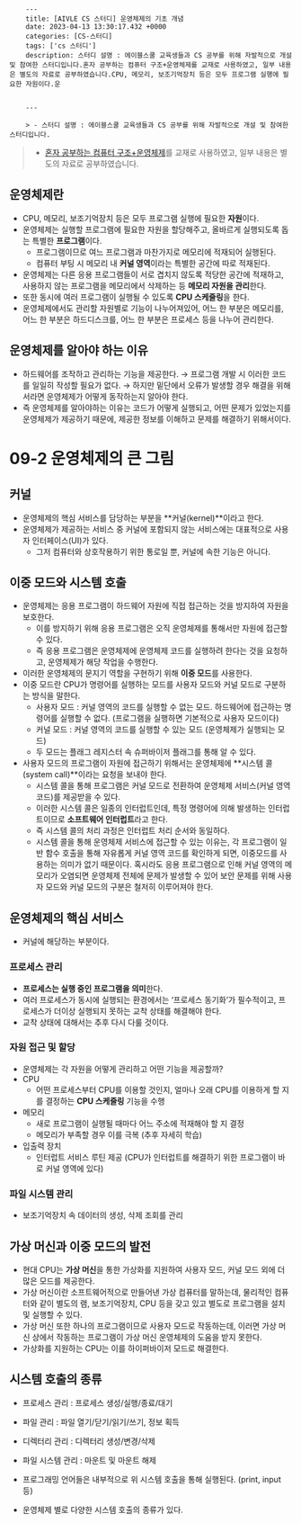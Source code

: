 

        ---
        title: [AIVLE CS 스터디] 운영체제의 기초 개념
        date: 2023-04-13 13:30:17.432 +0000
        categories: [CS-스터디]
        tags: ['cs 스터디']
        description: 스터디 설명 : 에이블스쿨 교육생들과 CS 공부를 위해 자발적으로 개설 및 참여한 스터디입니다.혼자 공부하는 컴퓨터 구조+운영체제를 교재로 사용하였고, 일부 내용은 별도의 자료로 공부하였습니다.CPU, 메모리, 보조기억장치 등은 모두 프로그램 실행에 필요한 자원이다.운
        
        
        ---

        > - 스터디 설명 : 에이블스쿨 교육생들과 CS 공부를 위해 자발적으로 개설 및 참여한 스터디입니다.
> - [혼자 공부하는 컴퓨터 구조+운영체제](https://hongong.hanbit.co.kr/%EC%BB%B4%ED%93%A8%ED%84%B0-%EA%B5%AC%EC%A1%B0-%EC%9A%B4%EC%98%81%EC%B2%B4%EC%A0%9C/)를 교재로 사용하였고, 일부 내용은 별도의 자료로 공부하였습니다.

## 운영체제란

- CPU, 메모리, 보조기억장치 등은 모두 프로그램 실행에 필요한 **자원**이다.
- 운영체제는 실행할 프로그램에 필요한 자원을 할당해주고, 올바르게 실행되도록 돕는 특별한 **프로그램**이다.
    - 프로그램이므로 여느 프로그램과 마찬가지로 메모리에 적재되어 실행된다.
    - 컴퓨터 부팅 시 메모리 내 **커널 영역**이라는 특별한 공간에 따로 적재된다.
- 운영체제는 다른 응용 프로그램들이 서로 겹치지 않도록 적당한 공간에 적재하고, 사용하지 않는 프로그램을 메모리에서 삭제하는 등 **메모리 자원을 관리**한다.
- 또한 동시에 여러 프로그램이 실행될 수 있도록 **CPU 스케줄링**을 한다.
- 운영체제에서도 관리할 자원별로 기능이 나누어져있어, 어느 한 부분은 메모리를, 어느 한 부분은 하드디스크를, 어느 한 부분은 프로세스 등을 나누어 관리한다.

## 운영체제를 알아야 하는 이유

- 하드웨어를 조작하고 관리하는 기능을 제공한다. → 프로그램 개발 시 이러한 코드를 일일히 작성할 필요가 없다. → 하지만 밑단에서 오류가 발생할 경우 해결을 위해서라면 운영체제가 어떻게 동작하는지 알아야 한다.
- 즉 운영체제를 알아야하는 이유는 코드가 어떻게 실행되고, 어떤 문제가 있었는지를 운영체제가 제공하기 때문에, 제공한 정보를 이해하고 문제를 해결하기 위해서이다.

# 09-2 운영체제의 큰 그림

## 커널

- 운영체제의 핵심 서비스를 담당하는 부분을 **커널(kernel)**이라고 한다.
- 운영체제가 제공하는 서비스 중 커널에 포함되지 않는 서비스에는 대표적으로 사용자 인터페이스(UI)가 있다.
    - 그저 컴퓨터와 상호작용하기 위한 통로일 뿐, 커널에 속한 기능은 아니다.

## 이중 모드와 시스템 호출

- 운영체제는 응용 프로그램이 하드웨어 자원에 직접 접근하는 것을 방지하여 자원을 보호한다.
    - 이를 방지하기 위해 응용 프로그램은 오직 운영체제를 통해서만 자원에 접근할 수 있다.
    - 즉 응용 프로그램은 운영체제에 운영체제 코드를 실행하려 한다는 것을 요청하고, 운영체제가 해당 작업을 수행한다.
- 이러한 운영체제의 문지기 역할을 구현하기 위해 **이중 모드**를 사용한다.
- 이중 모드란 CPU가 명령어를 실행하는 모드를 사용자 모드와 커널 모드로 구분하는 방식을 말한다.
    - 사용자 모드 : 커널 영역의 코드를 실행할 수 없는 모드. 하드웨어에 접근하는 명령어를 실행할 수 없다. (프로그램을 실행하면 기본적으로 사용자 모드이다)
    - 커널 모드 : 커널 영역의 코드를 실행할 수 있는 모드 (운영체제가 실행되는 모드)
    - 두 모드는 플래그 레지스터 속 슈퍼바이저 플래그를 통해 알 수 있다.
- 사용자 모드의 프로그램이 자원에 접근하기 위해서는 운영체제에 **시스템 콜(system call)**이라는 요청을 보내야 한다.
    - 시스템 콜을 통해 프로그램은 커널 모드로 전환하여 운영체제 서비스(커널 영역 코드)를 제공받을 수 있다.
    - 이러한 시스템 콜은 일종의 인터럽트인데, 특정 명령어에 의해 발생하는 인터럽트이므로 **소프트웨어 인터럽트**라고 한다.
    - 즉 시스템 콜의 처리 과정은 인터럽트 처리 순서와 동일하다.
    - 시스템 콜을 통해 운영체제 서비스에 접근할 수 있는 이유는, 각 프로그램이 일반 함수 호출을 통해 자유롭게 커널 영역 코드를 확인하게 되면, 이중모드를 사용하는 의미가 없기 때문이다.
    혹시라도 응용 프로그램으로 인해 커널 영역의 메모리가 오염되면 운영체제 전체에 문제가 발생할 수 있어 보안 문제를 위해 사용자 모드와 커널 모드의 구분은 철저히 이루어져야 한다.

## 운영체제의 핵심 서비스

- 커널에 해당하는 부분이다.

### 프로세스 관리

- **프로세스는 실행 중인 프로그램을 의미**한다.
- 여러 프로세스가 동시에 실행되는 환경에서는 ‘프로세스 동기화’가 필수적이고, 프로세스가 더이상 실행되지 못하는 교착 상태를 해결해야 한다.
- 교착 상태에 대해서는 추후 다시 다룰 것이다.

### 자원 접근 및 할당

- 운영체제는 각 자원을 어떻게 관리하고 어떤 기능을 제공할까?
- CPU
    - 어떤 프로세스부터 CPU를 이용할 것인지, 얼마나 오래 CPU를 이용하게 할 지를 결정하는 **CPU 스케줄링** 기능을 수행
- 메모리
    - 새로 프로그램이 실행될 때마다 어느 주소에 적재해야 할 지 결정
    - 메모리가 부족할 경우 이를 극복 (추후 자세히 학습)
- 입출력 장치
    - 인터럽트 서비스 루틴 제공 (CPU가 인터럽트를 해결하기 위한 프로그램이 바로 커널 영역에 있다)

### 파일 시스템 관리

- 보조기억장치 속 데이터의 생성, 삭제 조회를 관리

## 가상 머신과 이중 모드의 발전

- 현대 CPU는 **가상 머신**을 통한 가상화를 지원하여 사용자 모드, 커널 모드 외에 더 많은 모드를 제공한다.
- 가상 머신이란 소프트웨어적으로 만들어낸 가상 컴퓨터를 말하는데, 물리적인 컴퓨터와 같이 별도의 램, 보조기억장치, CPU 등을 갖고 있고 별도로 프로그램을 설치 및 실행할 수 있다.
- 가상 머신 또한 하나의 프로그램이므로 사용자 모드로 작동하는데, 이러면 가상 머신 상에서 작동하는 프로그램이 가상 머신 운영체제의 도움을 받지 못한다.
- 가상화를 지원하는 CPU는 이를 하이퍼바이저 모드로 해결한다.

## 시스템 호출의 종류

- 프로세스 관리 : 프로세스 생성/실행/종료/대기
- 파일 관리 : 파일 열기/닫기/읽기/쓰기, 정보 획득
- 디렉터리 관리 : 디렉터리 생성/변경/삭제
- 파일 시스템 관리 : 마운트 및 마운트 해제

- 프로그래밍 언어들은 내부적으로 위 시스템 호출을 통해 실행된다. (print, input 등)
- 운영체제 별로 다양한 시스템 호출의 종류가 있다.

        